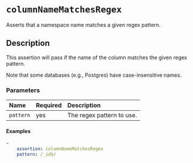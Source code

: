 # `columnNameMatchesRegex`

Asserts that a namespace name matches a given regex pattern.

## Description

This assertion will pass if the name of the column matches the given regex
pattern.

Note that some databases (e.g., Postgres) have case-insensitive names.

### Parameters

|Name|Required|Description|
|:-|:-|:-|
|`pattern`|yes|The regex pattern to use.|

#### Examples

```yaml
-
    assertion: columnNameMatchesRegex
    pattern: /_id$/
```
